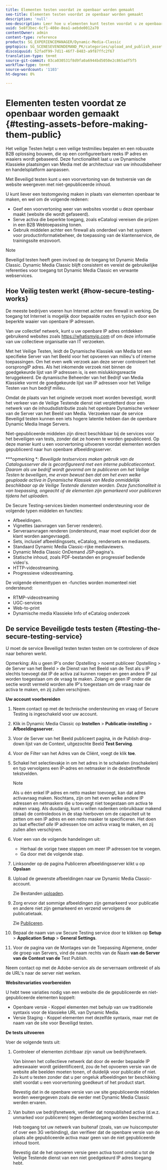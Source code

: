 ```yaml
---
title: Elementen testen voordat ze openbaar worden gemaakt
seo-title: Elementen testen voordat ze openbaar worden gemaakt
description: 'null'
seo-description: Leer hoe u elementen kunt testen voordat u ze openbaar maakt.
uuid: 5e8f3bec-6cf1-408e-8ea1-aebde0012a70
contentOwner: admin
content-type: reference
products: SG_EXPERIENCEMANAGER/Dynamic-Media-Classic
geptopics: SG_SCENESEVENONDEMAND_PK/categories/upload_and_publish_assets
discoiquuid: 52fadf99-7d11-46f7-8483-a9f87ffc2f67
translation-type: tm+mt
source-git-commit: 03ca030531f8d9fa0a6944bd5050e2c865adf5f5
workflow-type: tm+mt
source-wordcount: '1103'
ht-degree: 0%

---
```



# Elementen testen voordat ze openbaar worden gemaakt {#testing-assets-before-making-them-public}

Het veilige Testen helpt u een veilige testmilieu bepalen en een robuuste B2B oplossing bouwen, die op een configureerbare reeks IP adres en waaiers wordt gebaseerd. Deze functionaliteit laat u uw Dynamische Klassieke plaatsingen van Media met de architectuur van uw inhoudsbeheer en handelsplatform aanpassen.

Met Beveiligd testen kunt u een voorvertoning van de testversie van de website weergeven met niet-gepubliceerde inhoud.

U kunt liever een testomgeving maken in plaats van elementen openbaar te maken, en wel om de volgende redenen:

* Geef een voorvertoning weer van websites voordat u deze openbaar maakt (website die wordt gefaseerd).
* Serve activa die beperkte toegang, zoals eCatalogi vereisen die prijzen in een B2B Webtoepassing tonen.
* Gebruik middelen achter een firewall als onderdeel van het systeem voor productinformatiebeheer, de toepassing van de klantenservice, de trainingssite enzovoort.

>[!NOTE]
>
>Beveiligd testen heeft geen invloed op de toegang tot Dynamic Media Classic. Dynamic Media Classic blijft consistent en vereist de gebruikelijke referenties voor toegang tot Dynamic Media Classic en verwante webservices.

## Hoe Veilig testen werkt {#how-secure-testing-works}

De meeste bedrijven voeren hun Internet achter een firewall in werking. De toegang tot Internet is mogelijk door bepaalde routes en typisch door een beperkte waaier van openbare IP adressen.

Van uw collectief netwerk, kunt u uw openbare IP adres ontdekken gebruikend websites zoals https://whatismyip.com of om deze informatie van uw collectieve organisatie van IT verzoeken.

Met het Veilige Testen, leidt de Dynamische Klassiek van Media tot een specifieke Server van het Beeld voor het opvoeren van milieu&#39;s of interne toepassingen. Om het even welk verzoek aan deze server controleert het oorsprongIP adres. Als het inkomende verzoek niet binnen de goedgekeurde lijst van IP adressen is, is een mislukkingsreactie teruggekeerd. De dynamische Beheerder van het Bedrijf van Media Klassieke vormt de goedgekeurde lijst van IP adressen voor het Veilige Testen van hun bedrijf milieu.

Omdat de plaats van het originele verzoek moet worden bevestigd, wordt het verkeer van de Veilige Testende dienst niet verpletterd door een netwerk van de inhoudsdistributie zoals het openbare Dynamische verkeer van de Server van het Beeld van Media. Verzoeken naar de service Beveiligd testen kunnen een iets hogere latentie hebben dan de openbare Dynamic Media Image Servers.

Niet-gepubliceerde middelen zijn direct beschikbaar bij de services voor het beveiligen van tests, zonder dat ze hoeven te worden gepubliceerd. Op deze manier kunt u een voorvertoning uitvoeren voordat elementen worden gepubliceerd naar hun openbare afbeeldingsserver.

***opmerking **: Beveiligde testservices maken gebruik van de Catalogusserver die is geconfigureerd met een interne publicatiecontext. Daarom als uw bedrijf wordt gevormd om te publiceren om het Veilige Testen te beveiligen, me ervan bewust ben dat om het even welke geuploade activa in Dynamische Klassiek van Media onmiddellijk beschikbaar op de Veilige Testende diensten worden. Deze functionaliteit is van toepassing, ongeacht of de elementen zijn gemarkeerd voor publiceren tijdens het uploaden.*

De Secure Testing-services bieden momenteel ondersteuning voor de volgende typen middelen en functies:

<!-- 

Comment Type: remark
Last Modified By: unknown unknown 
Last Modified Date: 

<p>Added videos to list below 9/11/2012. Moved “Render Server requests” from unsupported to supported, listed below on 3/15/2016 as per email from Cynthia March 11, 2016)</p>

 -->

* Afbeeldingen.
* Vignettes (aanvragen van Server renderen).
* Serveraanvragen renderen (ondersteund, maar moet expliciet door de klant worden aangevraagd).
* Sets, inclusief afbeeldingssets, eCatalog, rendersets en mediasets.
* Standaard Dynamic Media Classic-rijke mediaviewers.
* Dynamic Media Classic OnDemand JSP-pagina&#39;s.
* Statische inhoud, zoals PDF-bestanden en progressief bediende video&#39;s.
* HTTP-videostreaming.
* Progressieve videostreaming.

De volgende elementtypen en -functies worden momenteel niet ondersteund:

* RTMP-videostreaming
* UGC-services
* Web-to-print
* Dynamische media Klassieke Info of eCatalog onderzoek

## De service Beveiligde tests testen {#testing-the-secure-testing-service}

U moet de service Beveiligd testen testen testen om te controleren of deze naar behoren werkt.

Opmerking: Als u geen IP&#39;s onder Opstelling > noemt publiceer Opstelling > de Server van het Beeld > de Dienst van het Beeld van de Test als u IP slechts toevoegt dat IP de activa zal kunnen roepen en geen andere IP zal worden toegestaan om de vraag te maken. Zolang er geen IP onder die sectie wordt vermeld worden alle IP&#39;s toegestaan om de vraag naar de activa te maken, en zij zullen verschijnen.

**Uw account voorbereiden**

<!-- 

Comment Type: remark
Last Modified By: unknown unknown 
Last Modified Date: 

<p>RB: Rewrote entire steps under “Prepare your account” 9/10/2012</p>

 -->

1. Neem contact op met de technische ondersteuning en vraag of Secure Testing is ingeschakeld voor uw account.
1. Klik in Dynamic Media Classic op **Instellen** > **Publicatie-instelling** > **Afbeeldingsserver**.
1. Voor de Server van het Beeld publiceert pagina, in de Publish drop-down lijst van de Context, uitgezochte Beeld **Test Serving**.
1. Voor de Filter van het Adres van de Cliënt, voegt de klik **toe**.
1. Schakel het selectievakje in om het adres in te schakelen (inschakelen) en typ vervolgens een IP-adres en netmasker in de desbetreffende tekstvelden.

   >[!NOTE]
   >
   >Als u één enkel IP adres en netto masker toevoegt, kan dat adres activavraag maken. Nochtans, zijn om het even welke andere IP adressen en netmaskers die u toevoegt niet toegestaan om activa te maken vraag. Als dusdanig, kunt u willen nadenken onbruikbaar makend (draai) de controledoos in de stap hierboven om de capaciteit uit te zetten om een IP adres en een netto masker te specificeren. Het doen zo laat effectief *alle* IP adressen toe om activa vraag te maken, en zij zullen allen verschijnen.

1. Voer een van de volgende handelingen uit:
   * Herhaal de vorige twee stappen om meer IP adressen toe te voegen.
   * Ga door met de volgende stap.
1. Linksonder op de pagina Publiceren afbeeldingsserver klikt u op **Opslaan**
1. Upload de gewenste afbeeldingen naar uw Dynamic Media Classic-account.

   Zie Bestanden [uploaden](uploading-files.md#uploading_files).

1. Zorg ervoor dat sommige afbeeldingen zijn gemarkeerd voor publicatie en andere niet zijn gemarkeerd en verzend vervolgens de publicatietaak.

   Zie [Publiceren](publishing-files.md#publishing_files).

1. Bepaal de naam van uw Secure Testing service door te klikken op **Setup** > **Application Setup** > **General Settings**.
1. Voor de pagina van de Montages van de Toepassing Algemene, onder de groep van Servers, vind de naam rechts van de Naam **van de Server van de Context van de** Test Publish.

Neem contact op met de Adobe-service als de servernaam ontbreekt of als de URL&#39;s naar de server niet werken.

**Websitevariaties voorbereiden**

U hebt twee variaties nodig van een website die de gepubliceerde en niet-gepubliceerde elementen koppelt:

* Openbare versie - Koppel elementen met behulp van uw traditionele syntaxis voor de klassieke URL van Dynamic Media.
* Versie Staging - Koppel elementen met dezelfde syntaxis, maar met de naam van de site voor Beveiligd testen.

**De tests uitvoeren**

Voer de volgende tests uit:

1. Controleer of elementen zichtbaar zijn vanuit uw bedrijfsnetwerk.

   Van binnen het collectieve netwerk dat door de eerder bepaalde IP adreswaaier wordt geïdentificeerd, zou de het opvoeren versie van de website alle beelden moeten tonen, of duidelijk voor publicatie of niet. Zo kunt u testen zonder dat u per ongeluk afbeeldingen ter beschikking stelt voordat u een voorvertoning goedkeurt of het product start.

   Bevestig dat in de openbare versie van uw site gepubliceerde middelen worden weergegeven zoals die eerder met Dynamic Media Classic werden ervaren.

1. Van buiten uw bedrijfsnetwerk, verifieer dat nonpublished activa (d.w.z. unmarked voor publiceren) tegen derdetoegang worden beschermd.

   Heb toegang tot uw netwerk van buitenaf (zoals, van uw huiscomputer of over een 3G verbinding), dan verifieer dat de openbare versie van de plaats alle gepubliceerde activa maar geen van de niet gepubliceerde inhoud toont.

   Bevestig dat de het opvoeren versie geen activa toont omdat u tot de Veilige Testende dienst van een niet goedgekeurd IP adres toegang hebt.

